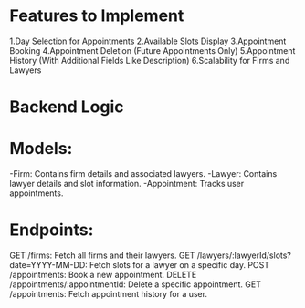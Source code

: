 # Features to Implement
1.Day Selection for Appointments
2.Available Slots Display
3.Appointment Booking
4.Appointment Deletion (Future Appointments Only)
5.Appointment History (With Additional Fields Like Description)
6.Scalability for Firms and Lawyers
# Backend Logic
# Models:
-Firm: Contains firm details and associated lawyers.
-Lawyer: Contains lawyer details and slot information.
-Appointment: Tracks user appointments.
# Endpoints:
GET /firms: Fetch all firms and their lawyers.
GET /lawyers/:lawyerId/slots?date=YYYY-MM-DD: Fetch slots for a lawyer on a specific day.
POST /appointments: Book a new appointment.
DELETE /appointments/:appointmentId: Delete a specific appointment.
GET /appointments: Fetch appointment history for a user.
